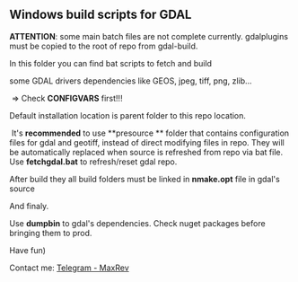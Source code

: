 ## Windows build scripts for GDAL

**ATTENTION**: some main batch files are not complete currently. gdalplugins must be copied to the root of repo from gdal-build. 

In this folder you can find bat scripts to fetch and build 

some GDAL drivers dependencies like GEOS, jpeg, tiff, png, zlib...

​	=> Check **CONFIGVARS** first!!!

Default installation location is parent folder to this repo location.

​	It's **recommended** to use **presource ** folder that contains configuration files for gdal and geotiff, instead of direct modifying files in repo. They will be automatically replaced when source is refreshed from repo via bat file. Use **fetchgdal.bat** to refresh/reset gdal repo. 

After build they all build folders must be linked in **nmake.opt** file in gdal's source

And finaly.

Use **dumpbin** to gdal's dependencies. Check nuget packages before bringing them to prod. 

Have fun)

Contact me: [Telegram - MaxRev](http://t.me/maxrev)